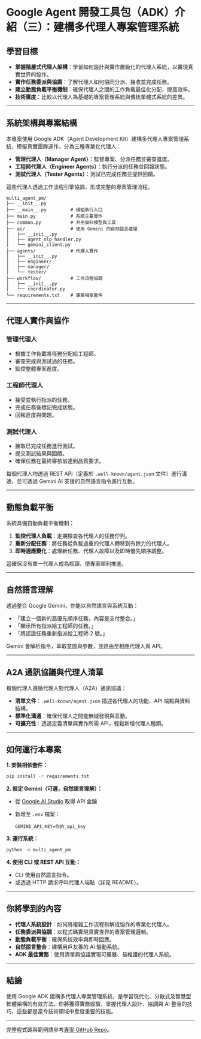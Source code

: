 # Google Agent 開發工具包（ADK）介紹（三）：建構多代理人專案管理系統

## 學習目標

* **掌握階層式代理人架構**：學習如何設計與實作層級化的代理人系統，以實現真實世界的協作。
* **實作任務委派與協調**：了解代理人如何協同分派、接收並完成任務。
* **建立動態負載平衡機制**：確保代理人之間的工作負載最佳化分配，提高效率。
* **技術廣度**：比較以代理人為基礎的專案管理系統與傳統單體式系統的差異。

---

## 系統架構與專案結構

本專案使用 Google ADK（Agent Development Kit）建構多代理人專案管理系統，模擬真實團隊運作，分為三種專業化代理人：

* **管理代理人（Manager Agent）**：監督專案、分派任務並審查進度。
* **工程師代理人（Engineer Agents）**：執行分派的任務並回報狀態。
* **測試代理人（Tester Agents）**：測試已完成任務並提供回饋。

這些代理人透過工作流程引擎協調，形成完整的專案管理流程。

```
multi_agent_pm/
├── __init__.py
├── __main__.py         # 模組執行入口
├── main.py             # 系統主要實作
├── common.py           # 共用資料模型與工具
├── ai/                 # 使用 Gemini 的自然語言處理
│   ├── __init__.py
│   ├── agent_nlp_handler.py
│   └── gemini_client.py
├── agents/             # 代理人實作
│   ├── __init__.py
│   ├── engineer/
│   ├── manager/
│   └── tester/
├── workflow/           # 工作流程協調
│   ├── __init__.py
│   └── coordinator.py
└── requirements.txt    # 專案相依套件
```

---

## 代理人實作與協作

### 管理代理人

* 根據工作負載將任務分配給工程師。
* 審查完成與測試過的任務。
* 監控整體專案進度。

### 工程師代理人

* 接受並執行指派的任務。
* 完成任務後標記完成狀態。
* 回報進度與問題。

### 測試代理人

* 接取已完成任務進行測試。
* 提交測試結果與回饋。
* 確保任務在最終審核前達到品質要求。

每個代理人均透過 REST API（定義於 `.well-known/agent.json` 文件）進行溝通，並可透過 Gemini AI 支援的自然語言指令進行互動。

---

## 動態負載平衡

系統具備自動負載平衡機制：

1. **監控代理人負載**：定期檢查各代理人的任務佇列。
2. **重新分配任務**：將任務從負載過重的代理人轉移到有餘力的代理人。
3. **即時適應變化**：處理新任務、代理人故障以及即時優先順序調整。

這確保沒有單一代理人成為瓶頸，使專案順利推進。

---

## 自然語言理解

透過整合 Google Gemini，你能以自然語言與系統互動：

* 「建立一個新的高優先順序任務，內容是支付整合。」
* 「顯示所有指派給工程師的任務。」
* 「將認證任務重新指派給工程師 2 號。」

Gemini 會解析指令，萃取意圖與參數，並路由至相應代理人與 API。

---

## A2A 通訊協議與代理人清單

每個代理人遵循代理人對代理人（A2A）通訊協議：

* **清單文件**：`.well-known/agent.json` 描述各代理人的功能、API 端點與資料結構。
* **標準化溝通**：確保代理人之間能無縫發現與互動。
* **可擴充性**：透過定義清單與實作所需 API，輕鬆新增代理人種類。

---

## 如何運行本專案

**1. 安裝相依套件：**

```bash
pip install -r requirements.txt
```

**2. 設定 Gemini（可選，自然語言理解）：**

* 從 [Google AI Studio](https://ai.google.dev/) 取得 API 金鑰
* 新增至 `.env` 檔案：

  ```
  GEMINI_API_KEY=你的_api_key
  ```

**3. 運行系統：**

```bash
python -m multi_agent_pm
```

**4. 使用 CLI 或 REST API 互動：**

* CLI 使用自然語言指令。
* 或透過 HTTP 請求呼叫代理人端點（詳見 README）。

---

## 你將學到的內容

* **代理人系統設計**：如何將複雜工作流程拆解成協作的專業化代理人。
* **任務委派與協調**：以程式碼實現真實世界的專案管理邏輯。
* **動態負載平衡**：確保系統效率與即時回應。
* **自然語言整合**：建構用戶友善的 AI 驅動系統。
* **ADK 最佳實務**：使用清單與協議實現可擴展、易維護的代理人系統。

---

## 結論

使用 Google ADK 建構多代理人專案管理系統，是學習現代化、分散式及智慧型軟體架構的有效方法。你將獲得實務經驗，掌握代理人設計、協調與 AI 整合的技巧，這些都是當今技術領域中愈發重要的技能。

---

完整程式碼與範例請參考[專案 GitHub Repo](https://github.com/wisehuang/adk-learning-journey/tree/main/multi_agent_pm)。
